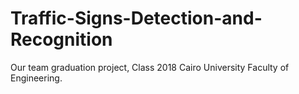 # Traffic-Signs-Detection-and-Recognition
Our team graduation project, Class 2018 Cairo University Faculty of Engineering.
